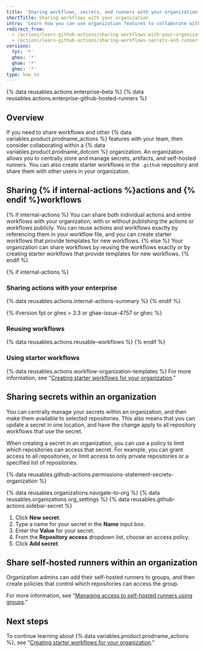 ```yaml
---
title: 'Sharing workflows, secrets, and runners with your organization'
shortTitle: Sharing workflows with your organization
intro: 'Learn how you can use organization features to collaborate with your team, by sharing starter workflows, secrets, and self-hosted runners.'
redirect_from:
  - /actions/learn-github-actions/sharing-workflows-with-your-organization
  - /actions/learn-github-actions/sharing-workflows-secrets-and-runners-with-your-organization
versions:
  fpt: '*'
  ghes: '*'
  ghae: '*'
  ghec: '*'
type: how_to
---
```


{% data reusables.actions.enterprise-beta %}
{% data reusables.actions.enterprise-github-hosted-runners %}

## Overview

If you need to share workflows and other {% data variables.product.prodname_actions %} features with your team, then consider collaborating within a {% data variables.product.prodname_dotcom %} organization. An organization allows you to centrally store and manage secrets, artifacts, and self-hosted runners. You can also create starter workflows in the `.github` repository and share them with other users in your organization.

## Sharing {% if internal-actions %}actions and {% endif %}workflows

{% if internal-actions %}
You can share both individual actions and entire workflows with your organization, with or without publishing the actions or workflows publicly. You can reuse actions and workflows exactly by referencing them in your workflow file, and you can create starter workflows that provide templates for new workflows.
{% else %}
Your organization can share workflows by reusing the workflows exactly or by creating starter workflows that provide templates for new workflows.
{% endif %}

{% if internal-actions %}
### Sharing actions with your enterprise

{% data reusables.actions.internal-actions-summary %}
{% endif %}

{% ifversion fpt or ghes > 3.3 or ghae-issue-4757 or ghec %}
### Reusing workflows

{% data reusables.actions.reusable-workflows %}
{% endif %}

### Using starter workflows

{% data reusables.actions.workflow-organization-templates %} For more information, see "[Creating starter workflows for your organization](/actions/using-workflows/creating-starter-workflows-for-your-organization)."

## Sharing secrets within an organization

You can centrally manage your secrets within an organization, and then make them available to selected repositories. This also means that you can update a secret in one location, and have the change apply to all repository workflows that use the secret.

When creating a secret in an organization, you can use a policy to limit which repositories can access that secret. For example, you can grant access to all repositories, or limit access to only private repositories or a specified list of repositories.

{% data reusables.github-actions.permissions-statement-secrets-organization %}

{% data reusables.organizations.navigate-to-org %}
{% data reusables.organizations.org_settings %}
{% data reusables.github-actions.sidebar-secret %}
1. Click **New secret**.
1. Type a name for your secret in the **Name** input box.
1. Enter the **Value** for your secret.
1. From the **Repository access** dropdown list, choose an access policy.
1. Click **Add secret**.

## Share self-hosted runners within an organization

Organization admins can add their self-hosted runners to groups, and then create policies that control which repositories can access the group.

For more information, see "[Managing access to self-hosted runners using groups](/actions/hosting-your-own-runners/managing-access-to-self-hosted-runners-using-groups)."


## Next steps

To continue learning about {% data variables.product.prodname_actions %}, see "[Creating starter workflows for your organization](/actions/using-workflows/creating-starter-workflows-for-your-organization)."